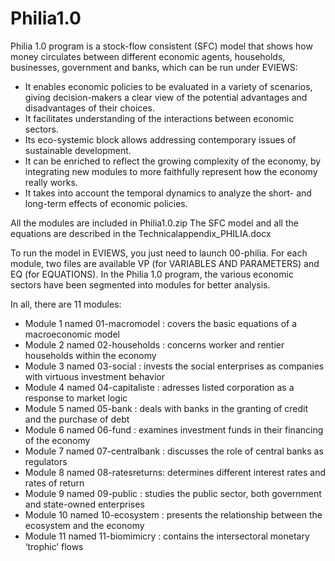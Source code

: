 # Philia1.0
Philia 1.0 program is a stock-flow consistent (SFC) model that shows how money circulates between different economic agents, households, businesses, government and banks, which can be run under EVIEWS:
- It enables economic policies to be evaluated in a variety of scenarios, giving decision-makers a clear view of the potential advantages and disadvantages of their choices. 
- It facilitates understanding of the interactions between economic sectors. 
- Its eco-systemic block allows addressing contemporary issues of sustainable development.
- It can be enriched to reflect the growing complexity of the economy, by integrating new modules to more faithfully represent how the economy really works. 
- It takes into account the temporal dynamics to analyze the short- and long-term effects of economic policies. 

All the modules are included in Philia1.0.zip
The SFC model and all the equations are described in the Technicalappendix_PHILIA.docx

To run the model in EVIEWS, you just need to launch 00-philia.
For each module, two files are available VP (for VARIABLES AND PARAMETERS) and EQ (for EQUATIONS).
In the Philia 1.0 program, the various economic sectors have been segmented into modules for better analysis. 

In all, there are 11 modules:
- Module  1 named 01-macromodel  : covers the basic equations of a macroeconomic model
- Module  2 named 02-households  : concerns worker and rentier households within the economy 
- Module  3 named 03-social      : invests the social enterprises as companies with virtuous investment behavior
- Module  4 named 04-capitaliste : adresses listed corporation as a response to market logic
- Module  5 named 05-bank        : deals with banks in the granting of credit and the purchase of debt
- Module  6 named 06-fund        : examines investment funds in their financing of the economy
- Module  7 named 07-centralbank : discusses the role of central banks as regulators
- Module  8 named 08-ratesreturns: determines different interest rates and rates of return
- Module  9 named 09-public      : studies the public sector, both government and state-owned enterprises
- Module 10 named 10-ecosystem   : presents the relationship between the ecosystem and the economy 
- Module 11 named 11-biomimicry  : contains the intersectoral monetary ‘trophic’ flows




